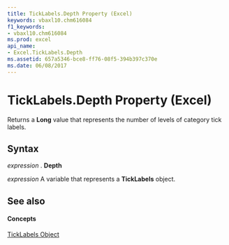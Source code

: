 ```yaml
---
title: TickLabels.Depth Property (Excel)
keywords: vbaxl10.chm616084
f1_keywords:
- vbaxl10.chm616084
ms.prod: excel
api_name:
- Excel.TickLabels.Depth
ms.assetid: 657a5346-bce8-ff76-08f5-394b397c370e
ms.date: 06/08/2017
---
```



# TickLabels.Depth Property (Excel)

Returns a  **Long** value that represents the number of levels of category tick labels.


## Syntax

 _expression_ . **Depth**

 _expression_ A variable that represents a **TickLabels** object.


## See also


#### Concepts


[TickLabels Object](Excel.TickLabels(objec).md)


